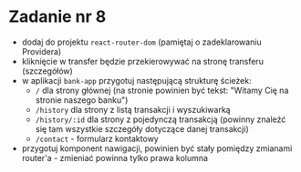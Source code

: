 # Zadanie nr 8

- dodaj do projektu `react-router-dom` (pamiętaj o zadeklarowaniu Providera)
- kliknięcie w transfer będzie przekierowywać na stronę transferu (szczegółów)
- w aplikacji `bank-app` przygotuj następującą strukturę ścieżek: 
  - `/` dla strony głównej (na stronie powinien być tekst: "Witamy Cię na stronie naszego banku")
  - `/history` dla strony z listą transakcji i wyszukiwarką
  - `/history/:id` dla strony z pojedynczą transakcją (powinny znaleźć się tam wszystkie szczegóły dotyczące danej transakcji)
  - `/contact` - formularz kontaktowy
- przygotuj komponent nawigacji, powinien być stały pomiędzy zmianami router'a - zmieniać powinna tylko prawa kolumna
